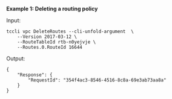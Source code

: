 **Example 1: Deleting a routing policy**



Input: 

```
tccli vpc DeleteRoutes --cli-unfold-argument  \
    --Version 2017-03-12 \
    --RouteTableId rtb-n0yejvje \
    --Routes.0.RouteId 16644
```

Output: 
```
{
    "Response": {
        "RequestId": "354f4ac3-8546-4516-8c8a-69e3ab73aa8a"
    }
}
```


